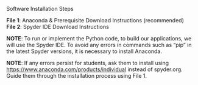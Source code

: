 Software Installation Steps

__File 1__: Anaconda & Prerequisite Download Instructions (recommended)<br>
__File 2__: Spyder IDE Download Instructions

__NOTE__: To run or implement the Python code, to build our applications, we will use the Spyder IDE. To avoid any errors in commands such as “pip” in the latest Spyder versions, it is necessary to install Anaconda.

__NOTE__: If any errors persist for students, ask them to install using https://www.anaconda.com/products/individual instead of spyder.org. Guide them through the installation process using File 1.

